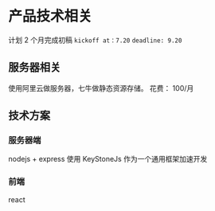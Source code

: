 # 产品技术相关

计划 2 个月完成初稿
`kickoff at：7.20`
`deadline: 9.20`

## 服务器相关 

使用阿里云做服务器，七牛做静态资源存储。 
花费： 100/月 

## 技术方案 

### 服务器端

nodejs + express 
使用 KeyStoneJs 作为一个通用框架加速开发

### 前端
react
